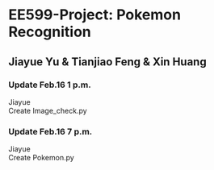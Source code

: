 # EE599-Project: Pokemon Recognition
Jiayue Yu & Tianjiao Feng & Xin Huang  
---  

### Update Feb.16 1 p.m.
Jiayue  
Create Image_check.py

### Update Feb.16 7 p.m.
Jiayue  
Create Pokemon.py
